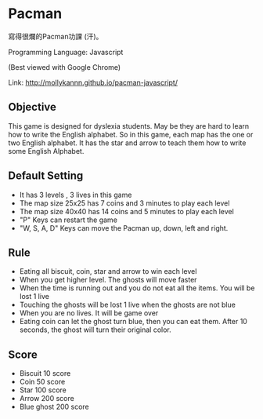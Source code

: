 Pacman
======
寫得很爛的Pacman功課 (汗)。

Programming Language: Javascript

(Best viewed with Google Chrome)

Link: http://mollykannn.github.io/pacman-javascript/

## Objective

This game is designed for dyslexia students. May be they are hard to learn
how to write the English alphabet. So in this game, each map has the one or
two English alphabet. It has the star and arrow to teach them how to write
some English Alphabet.


## Default Setting

- It has 3 levels , 3 lives in this game
- The map size 25x25 has 7 coins and 3 minutes to play each level
- The map size 40x40 has 14 coins and 5 minutes to play each level
- "P" Keys can restart the game
- "W, S, A, D" Keys can move the Pacman up, down, left and right.

## Rule

- Eating all biscuit, coin, star and arrow to win each level
- When you get higher level. The ghosts will move faster
- When the time is running out and you do not eat all the items. You will be lost 1 live
- Touching the ghosts will be lost 1 live when the ghosts are not blue
- When you are no lives. It will be game over
- Eating coin can let the ghost turn blue, then you can eat them. After 10 seconds, the ghost will turn their original color.

## Score

- Biscuit	10 score
- Coin	50 score
- Star	100 score
- Arrow	200 score
- Blue ghost	200 score